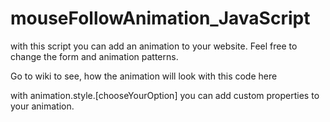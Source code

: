 # mouseFollowAnimation_JavaScript

with this script you can add an animation to your website. Feel free to change the form and animation patterns.

Go to wiki to see, how the animation will look with this code here


with animation.style.[chooseYourOption] you can add custom properties to your animation.
